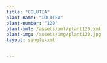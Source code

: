 ```yaml
---
title: "COLUTEA"
plant-name: "COLUTEA"
plant-number: "120"
plant-xml: /assets/xml/plant120.xml
plant-img: /assets/img/plant120.jpg
layout: single-xml


---
```

